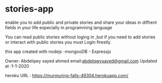 # stories-app
enable you to add public and private stories and share your ideas in diffrent fields in your life especially in programming language

You can read public stories without loging in ,but if you need to add stories or interact with public stories you must Login firestly.

this app created with nodejs -mongooDB - Expressjs 

Owner: Abdelqwy sayed ahmed
email:abdelqwysayed@gmail.com
Updated at :1-1-2020

heroku URL : https://murmuring-falls-49304.herokuapp.com/
